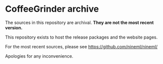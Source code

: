 # CoffeeGrinder archive

The sources in this repository are archival. **They are not the most recent version.**

This repository exists to host the release packages and the website pages.

For the most recent sources, please see https://github.com/nineml/nineml/

Apologies for any inconvenience.
